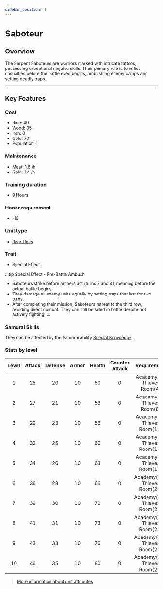 ```yaml
---
sidebar_position: 1
---
```

# Saboteur

## Overview

The Serpent Saboteurs are warriors marked with intricate tattoos, possessing exceptional ninjutsu skills. Their primary role is to inflict casualties before the battle even begins, ambushing enemy camps and setting deadly traps.

---

## Key Features

### Cost
- Rice: 40
- Wood: 35
- Iron: 0
- Gold: 70
- Population: 1

### Maintenance
- Meat: 1.8 /h
- Gold: 1.4 /h

### Training duration
- 9 Hours

### Honor requirement
- -10

### Unit type
- [Rear Units](../../index.md#rear-units)

### Trait
- Special Effect

:::tip Special Effect - Pre-Battle Ambush
- Saboteurs strike before archers act (turns 3 and 4), meaning before the actual battle begins.
- They damage all enemy units equally by setting traps that last for two turns.
- After completing their mission, Saboteurs retreat to the third row, avoiding direct combat. They can still be killed in battle despite not actively fighting.
:::

### Samurai Skills
They can be affected by the Samurai ability [Special Knowledge](../../../samurais/knowledge-skills.md).

### Stats by level

| Level | Attack | Defense | Armor | Health | Counter Attack |          Requirement          |
| :---: | :----: | :-----: | :---: | :----: | :------------: | :---------------------------: |
|   1   |   25   |   20    |  10   |   50   |       0        |  Academy(1), Thieves Room(4)  |
|   2   |   27   |   21    |  10   |   53   |       0        |  Academy(2), Thieves Room(8)  |
|   3   |   29   |   23    |  10   |   56   |       0        | Academy(4), Thieves Room(12)  |
|   4   |   32   |   25    |  10   |   60   |       0        | Academy(7), Thieves Room(15)  |
|   5   |   34   |   26    |  10   |   63   |       0        | Academy(9), Thieves Room(17)  |
|   6   |   36   |   28    |  10   |   66   |       0        | Academy(11), Thieves Room(20) |
|   7   |   39   |   30    |  10   |   70   |       0        | Academy(15), Thieves Room(22) |
|   8   |   41   |   31    |  10   |   73   |       0        | Academy(18), Thieves Room(25) |
|   9   |   43   |   33    |  10   |   76   |       0        | Academy(21), Thieves Room(27) |
|  10   |   46   |   35    |  10   |   80   |       0        | Academy(27), Thieves Room(29) |

> [More information about unit attributes](../../index.md#attributes)